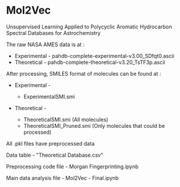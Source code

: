 # Mol2Vec
Unsupervised Learning Applied to Polycyclic Aromatic Hydrocarbon Spectral Databases for Astrochemistry  

The raw NASA AMES data is at :  

- Experimental - pahdb-complete-experimental-v3.00_SDfqt0.ascii  
- Theoretical - pahdb-complete-theoretical-v3.20_TsTF3p.ascii  

After processing, SMILES format of molecules can be found at :  

- Experimental -  

  - ExperimentalSMI.smi  
  
- Theoretical -  
  
  - TheoreticalSMI.smi (All molecules)  
  - TheoreticalSMI_Pruned.smi (Only molecules that could be processed)  
  
All .pkl files have preprocessed data  

Data table - "Theoretical Database.csv"
  
Preprocessing code file - Morgan Fingerprinting.ipynb  
  
Main data analysis file - Mol2Vec - Final.ipynb  
